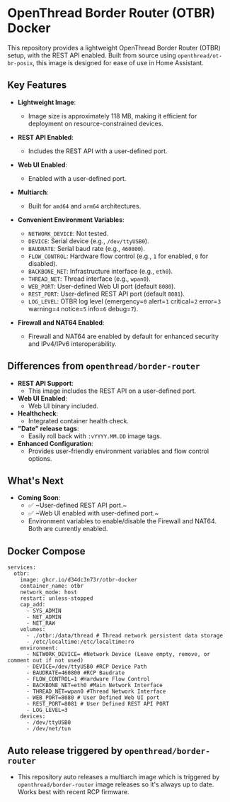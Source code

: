 # OpenThread Border Router (OTBR) Docker

This repository provides a lightweight OpenThread Border Router (OTBR) setup, with the REST API enabled. Built from source using `openthread/ot-br-posix`, this image is designed for ease of use in Home Assistant.

## Key Features

- **Lightweight Image**:
  - Image size is approximately 118 MB, making it efficient for deployment on resource-constrained devices. 
  
- **REST API Enabled**:
  - Includes the REST API with a user-defined port.

- **Web UI Enabled**:
  - Enabled with a user-defined port.

- **Multiarch**:
  - Built for `amd64` and `arm64` architectures.

- **Convenient Environment Variables**:
  - `NETWORK_DEVICE`: Not tested.
  - `DEVICE`: Serial device (e.g., `/dev/ttyUSB0`).
  - `BAUDRATE`: Serial baud rate (e.g., `460800`).
  - `FLOW_CONTROL`: Hardware flow control (e.g., `1` for enabled, `0` for disabled).
  - `BACKBONE_NET`: Infrastructure interface (e.g., `eth0`).
  - `THREAD_NET`: Thread interface (e.g., `wpan0`).
  - `WEB_PORT`: User-defined Web UI port (default `8080`).
  - `REST_PORT`: User-defined REST API port (default `8081`).
  - `LOG_LEVEL`: OTBR log level (emergency=`0` alert=`1` critical=`2` error=`3` warning=`4` notice=`5` info=`6` debug=`7`). 

- **Firewall and NAT64 Enabled**:
  - Firewall and NAT64 are enabled by default for enhanced security and IPv4/IPv6 interoperability.

## Differences from `openthread/border-router`

- **REST API Support**:
  - This image includes the REST API on a user-defined port.
- **Web UI Enabled**:
  - Web UI binary included.
- **Healthcheck**:
  - Integrated container health check.
- **"Date" release tags**:
  - Easily roll back with `:vYYYY.MM.DD` image tags.
- **Enhanced Configuration**:
  - Provides user-friendly environment variables and flow control options.

## What's Next
- **Coming Soon**:
  - ✅ ~User-defined REST API port.~
  - ✅ ~Web UI enabled with user-defined port.~
  - Environment variables to enable/disable the Firewall and NAT64. Both are currently enabled.

## Docker Compose
```
services:
  otbr:
    image: ghcr.io/d34dc3n73r/otbr-docker
    container_name: otbr
    network_mode: host
    restart: unless-stopped
    cap_add:
      - SYS_ADMIN
      - NET_ADMIN
      - NET_RAW
    volumes:
      - ./otbr:/data/thread # Thread network persistent data storage
      - /etc/localtime:/etc/localtime:ro
    environment:
      - NETWORK_DEVICE= #Network Device (Leave empty, remove, or comment out if not used)
      - DEVICE=/dev/ttyUSB0 #RCP Device Path
      - BAUDRATE=460800 #RCP Baudrate
      - FLOW_CONTROL=1 #Hardware Flow Control
      - BACKBONE_NET=eth0 #Main Network Interface
      - THREAD_NET=wpan0 #Thread Network Interface
      - WEB_PORT=8080 # User Defined Web UI port
      - REST_PORT=8081 # User Defined REST API PORT
      - LOG_LEVEL=3
    devices:
      - /dev/ttyUSB0
      - /dev/net/tun
```

## Auto release triggered by `openthread/border-router`

  - This repository auto releases a multiarch image which is triggered by `openthread/border-router` image releases so it's always up to date. Works best with recent RCP firmware.
